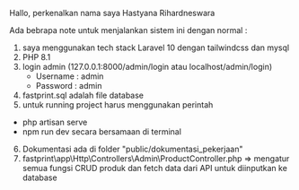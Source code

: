 Hallo, perkenalkan nama saya Hastyana Rihardneswara

Ada bebrapa note untuk menjalankan sistem ini dengan normal : 
1. saya menggunakan tech stack Laravel 10 dengan tailwindcss dan mysql
2. PHP 8.1
3. login admin (127.0.0.1:8000/admin/login atau localhost/admin/login)
   - Username : admin
   - Password : admin
4. fastprint.sql adalah file database
5. untuk running project harus menggunakan perintah
 - php artisan serve
 - npm run dev
   secara bersamaan di terminal
6. Dokumentasi ada di folder "public/dokumentasi_pekerjaan"
7. fastprint\app\Http\Controllers\Admin\ProductController.php => mengatur semua fungsi CRUD produk dan fetch data dari API untuk diinputkan ke database
 

